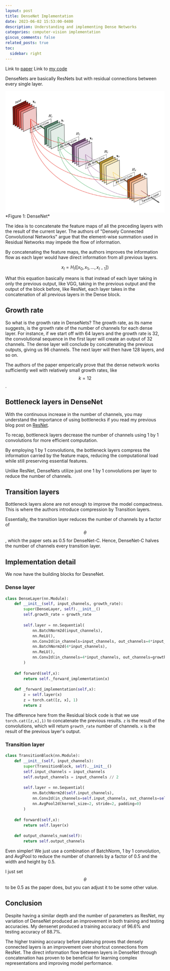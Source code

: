 ```yaml
---
layout: post
title: DenseNet Implementation
date: 2023-06-02 15:53:00-0400
description: Understanding and implementing Dense Networks
categories: computer-vision implementation
giscus_comments: false
related_posts: true
toc:
  sidebar: right
---
```

Link to [paper](https://arxiv.org/abs/1608.06993)
Link to [my code](https://github.com/boosungkim/milestone-cnn-model-implementations)

DenseNets are basically ResNets but with residual connections between every single layer.

<img src="/assets/img/blogs/2023-06-02-densenet-implementation/densenet.png"  width="600">
<!-- ![image](/assets/img/blogs/2023-06-02-densenet-implementation/densenet.png) -->
*Figure 1: DenseNet*

The idea is to concatenate the feature maps of all the preceding layers with the result of the current layer. The authors of "Densely Connected Convolutional Networks" argue that the element-wise summation used in Residual Networks may impede the flow of information.

By concatenating the feature maps, the authors improves the information flow as each layer would have direct information from all previous layers.

$$x_l = H_l([x_0, x_1, \dots, x_{l-1}])$$

What this equation basically means is that instead of each layer taking in only the previous output, like VGG, taking in the previous output and the output of the block before, like ResNet, each layer takes in the concatenation of all previous layers in the Dense block.

## Growth rate
So what is the growth rate in DenseNets? The growth rate, as its name suggests, is the growth rate of the number of channels for each dense layer. For instance, if we start off with 64 layers and the growth rate is 32, the convolutional sequence in the first layer will create an output of 32 channels. The dense layer will conclude by concatenating the previous outputs, giving us 96 channels. The next layer will then have 128 layers, and so on.

The authors of the paper emperically prove that the dense network works sufficiently well with relatively small growth rates, like $$k=12$$.

## Bottleneck layers in DenseNet
With the continuous increase in the number of channels, you may understand the importance of using bottlenecks if you read my previous blog post on [ResNet](/_posts/2023-06-01-resnet34-implementation.md).

To recap, bottleneck layers decrease the number of channels using 1 by 1 convolutions for more efficient computation.

By employing 1 by 1 convolutions, the bottleneck layers compress the information carried by the feature maps, reducing the computational load while still preserving essential features.

Unlike ResNet, DenseNets utilize just one 1 by 1 convolutions per layer to reduce the number of channels.

## Transition layers
Bottleneck layers alone are not enough to improve the model compactness. This is where the authors introduce compression by Transition layers.

Essentially, the transition layer reduces the number of channels by a factor of $$\theta$$, which the paper sets as 0.5 for DenseNet-C. Hence, DenseNet-C halves the number of channels every transition layer.

## Implementation detail
We now have the building blocks for DesneNet.

### Dense layer
```python
class DenseLayer(nn.Module):
    def __init__(self, input_channels, growth_rate):
        super(DenseLayer, self).__init__()
        self.growth_rate = growth_rate

        self.layer = nn.Sequential(
            nn.BatchNorm2d(input_channels),
            nn.ReLU(),
            nn.Conv2d(in_channels=input_channels, out_channels=4*input_channels, kernel_size=1, stride=1, padding=0, bias=False),
            nn.BatchNorm2d(4*input_channels),
            nn.ReLU(),
            nn.Conv2d(in_channels=4*input_channels, out_channels=growth_rate, kernel_size=3, stride=1, padding=1, bias=False)
        )
    
    def forward(self,x):
        return self._forward_implementation(x)
    
    def _forward_implementation(self,x):
        z = self.layer(x)
        z = torch.cat([z, x], 1)
        return z
```
The difference here from the Residual block code is that we use `torch.cat([z,x],1)` to concatenate the previous results. `z` is the result of the convolutions, which will return `growth_rate` number of channels. `x` is the result of the previous layer's output.

### Transition layer
```python
class TransitionBlock(nn.Module):
    def __init__(self, input_channels):
        super(TransitionBlock, self).__init__()
        self.input_channels = input_channels
        self.output_channels = input_channels // 2

        self.layer = nn.Sequential(
            nn.BatchNorm2d(self.input_channels),
            nn.Conv2d(in_channels=self.input_channels, out_channels=self.output_channels, kernel_size=1, stride=1, padding=0, bias=False),
            nn.AvgPool2d(kernel_size=2, stride=2, padding=0)
        )
    
    def forward(self,x):
        return self.layer(x)
    
    def output_channels_num(self):
        return self.output_channels
```
Even simpler! We just use a combination of BatchNorm, 1 by 1 convolution, and AvgPool to reduce the number of channels by a factor of 0.5 and the width and height by 0.5.

I just set $$\theta$$ to be 0.5 as the paper does, but you can adjust it to be some other value.

## Conclusion
Despite having a similar depth and the number of parameters as ResNet, my variation of DenseNet produced an improvement in both training and testing accuracies. My densenet produced a training accuracy of 96.6% and testing accuracy of 88.7%.

The higher training accuracy before plateuing proves that densely connected layers is an improvement over shortcut connections from ResNet. The direct information flow between layers in DenseNet through concatenation has proven to be beneficial for learning complex representations and improving model performance.